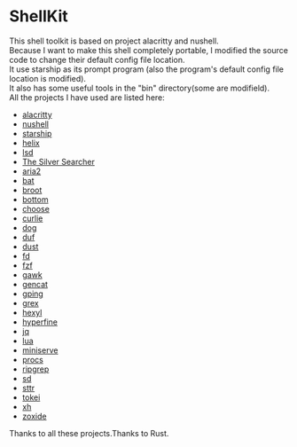 # ShellKit
This shell toolkit is based on project alacritty and nushell.  
Because I want to make this shell completely portable, I modified the
source code to change their default config file location.  
It use starship as its prompt program (also the program's default config file location is modified).  
It also has some useful tools in the "bin" directory(some are modifield).  
All the projects I have used are listed here:
+ [alacritty](https://alacritty.org/)
+ [nushell](https://www.nushell.sh/)
+ [starship](https://starship.rs/)
+ [helix](https://helix-editor.com/)
+ [lsd](https://github.com/Peltoche/lsd)
+ [The Silver Searcher](https://geoff.greer.fm/ag/)
+ [aria2](https://aria2.github.io/)
+ [bat](https://github.com/sharkdp/bat)
+ [broot](https://dystroy.org/broot)
+ [bottom](https://clementtsang.github.io/bottom)
+ [choose](https://github.com/theryangeary/choose)
+ [curlie](https://curlie.io/)
+ [dog](https://dns.lookup.dog/)
+ [duf](https://github.com/muesli/duf)
+ [dust](https://github.com/bootandy/dust)
+ [fd](https://github.com/sharkdp/fd)
+ [fzf](https://github.com/junegunn/fzf)
+ [gawk](https://www.gnu.org/software/gawk/)
+ [gencat](https://github.com/svenstaro/genact)
+ [gping](https://github.com/orf/gping)
+ [grex](https://pemistahl.github.io/grex-js/)
+ [hexyl](https://github.com/sharkdp/hexyl)
+ [hyperfine](https://github.com/sharkdp/hyperfine)
+ [jq](http://stedolan.github.io/jq/)
+ [lua](https://www.lua.org)
+ [miniserve](https://github.com/svenstaro/miniserve)
+ [procs](https://github.com/dalance/procs)
+ [ripgrep](https://github.com/BurntSushi/ripgrep)
+ [sd](https://github.com/chmln/sd)
+ [sttr](https://github.com/abhimanyu003/sttr)
+ [tokei](https://github.com/XAMPPRocky/tokei)
+ [xh](https://github.com/ducaale/xh)
+ [zoxide](https://github.com/ajeetdsouza/zoxide)

Thanks to all these projects.Thanks to Rust.